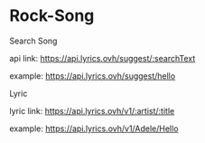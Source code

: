 # Rock-Song
Search Song

api link: https://api.lyrics.ovh/suggest/:searchText

example: https://api.lyrics.ovh/suggest/hello

Lyric

lyric link: https://api.lyrics.ovh/v1/:artist/:title

example: https://api.lyrics.ovh/v1/Adele/Hello